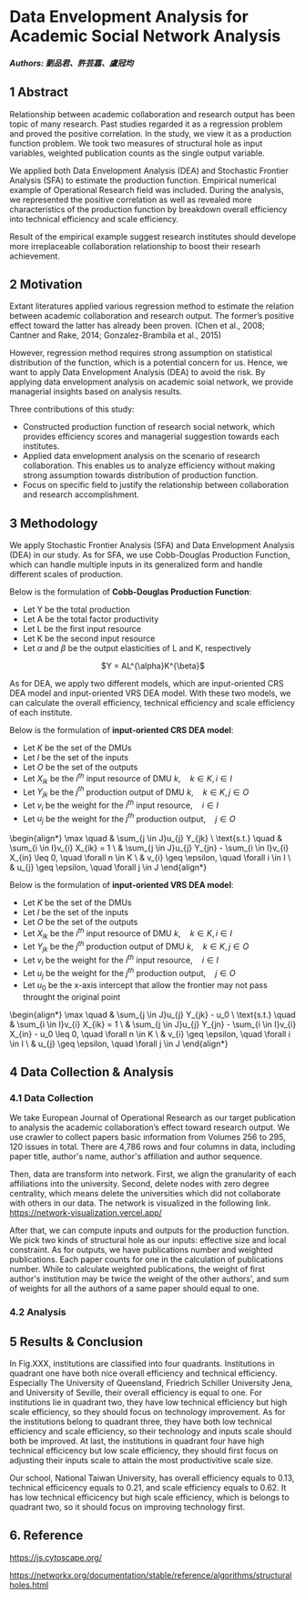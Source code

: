 # Data Envelopment Analysis for Academic Social Network Analysis
##### Authors: 劉品君、許芸嘉、盧冠均
## 1 Abstract
Relationship between academic collaboration and research output has been topic of many research. 
Past studies regarded it as a regression problem and proved the positive correlation. In the study, we view it as a production function problem. We took two measures of structural hole as input variables, weighted publication counts as the single output variable. 

We applied both Data Envelopment Analysis (DEA) and Stochastic Frontier Analysis (SFA) to estimate the production function. Empirical numerical example of Operational Research field was included. 
During the analysis, we represented the positive correlation as well as revealed more characteristics of the production function by breakdown overall efficiency into technical efficiency and scale efficiency. 

Result of the empirical example suggest research institutes should develope more irreplaceable collaboration relationship to boost their researh achievement. 

## 2 Motivation
Extant literatures applied various regression method to estimate the relation between academic collaboration and research output. The former’s positive effect toward the latter has already been proven. (Chen et al., 2008; Cantner and Rake, 2014; Gonzalez-Brambila et al., 2015)  

However, regression method requires strong assumption on statistical distribution of the function, which is a potential concern for us. Hence, we want to apply Data Envelopment Analysis (DEA) to avoid the risk. 
By applying data envelopment analysis on academic soial network, we provide managerial insights based on analysis results. 

Three contributions of this study:
* Constructed production function of research social network, which provides efficiency scores and managerial suggestion towards each institutes. 
* Applied data envelopment analysis on the scenario of research collaboration. This enables us to analyze efficiency without making strong assumption towards distribution of production function. 
* Focus on specific field to justify the relationship between collaboration and research accomplishment. 

## 3 Methodology
We apply Stochastic Frontier Analysis (SFA) and Data Envelopment Analysis (DEA) in our study. As for SFA, we use Cobb-Douglas Production Function, which can handle multiple inputs in its generalized form and handle different scales of production.

Below is the formulation of **Cobb-Douglas Production Function**:

* Let Y be the total production
* Let A be the total factor productivity
* Let L be the first input resource
* Let K be the second input resource
* Let $\alpha$ and $\beta$ be the output elasticities of L and K, respectively

<p align="center">
$Y = AL^{\alpha}K^{\beta}$
</p>

As for DEA, we apply two different models, which are input-oriented CRS DEA model and input-oriented VRS DEA model. With these two models, we can calculate the overall efficiency, technical efficiency and scale efficiency of each institute.

Below is the formulation of **input-oriented CRS DEA model**:

* Let $K$ be the set of the DMUs
* Let $I$ be the set of the inputs
* Let $O$ be the set of the outputs
* Let $X_{ik}$ be the $i^{th}$ input resource of DMU $k$,$\quad k \in K, i \in I$
* Let $Y_{jk}$ be the $j^{th}$ production output of DMU $k$,$\quad k \in K, j \in O$
* Let $v_{i}$ be the weight for the $i^{th}$ input resource,$\quad i \in I$
* Let $u_{j}$ be the weight for the $j^{th}$ production output,$\quad j \in O$

\begin{align*}
\max \quad		 & \sum_{j \in J}u_{j} Y_{jk} \\
\text{s.t.} \quad & \sum_{i \in I}v_{i} X_{ik} = 1 \\
                 & \sum_{j \in J}u_{j} Y_{jn} - \sum_{i \in I}v_{i} X_{in} \leq 0, \quad \forall n \in K \\
                 & v_{i} \geq \epsilon, \quad \forall i \in I \\
                 & u_{j} \geq \epsilon, \quad \forall j \in J
\end{align*}

Below is the formulation of **input-oriented VRS DEA model**:

* Let $K$ be the set of the DMUs
* Let $I$ be the set of the inputs
* Let $O$ be the set of the outputs
* Let $X_{ik}$ be the $i^{th}$ input resource of DMU $k$,$\quad k \in K, i \in I$
* Let $Y_{jk}$ be the $j^{th}$ production output of DMU $k$,$\quad k \in K, j \in O$
* Let $v_{i}$ be the weight for the $i^{th}$ input resource,$\quad i \in I$
* Let $u_{j}$ be the weight for the $j^{th}$ production output,$\quad j \in O$
* Let $u_{0}$ be the x-axis intercept that allow the frontier may not pass throught the original point

\begin{align*}
\max \quad		 & \sum_{j \in J}u_{j} Y_{jk} - u_0 \\
\text{s.t.} \quad & \sum_{i \in I}v_{i} X_{ik} = 1 \\
                 & \sum_{j \in J}u_{j} Y_{jn} - \sum_{i \in I}v_{i} X_{in} - u_0 \leq 0, \quad \forall n \in K \\
                 & v_{i} \geq \epsilon, \quad \forall i \in I \\
                 & u_{j} \geq \epsilon, \quad \forall j \in J
\end{align*}

## 4 Data Collection & Analysis
### 4.1 Data Collection
We take European Journal of Operational Research as our target publication to analysis the academic collaboration’s effect toward research output. We use crawler to collect papers basic information from Volumes 256 to 295, 120 issues in total. There are 4,786 rows and four columns in data, including paper title, author's name, author's affiliation and author sequence.

Then, data are transform into network. First, we align the granularity of each affiliations into the university. Second, delete nodes with zero degree centrality, which means delete the universities which did not collaborate with others in our data. The network is visualized in the following link. https://network-visualization.vercel.app/
<!-- Add some description. ex. who is the centrality, where is NTU, Georgia Tech -->

After that, we can compute inputs and outputs for the production function. We pick two kinds of structural hole as our inputs: effective size and local constraint. As for outputs, we have publications number and weighted publications. Each paper counts for one in the calculation of publications number. While to calculate weighted publications, the weight of first author's institution may be twice the weight of the other authors', and sum of weights for all the authors of a same paper should equal to one.

### 4.2 Analysis

## 5 Results & Conclusion
In Fig.XXX, institutions are classified into four quadrants. Institutions in quadrant one have both nice overall efficiency and technical efficiency. Especially The University of Queensland, Friedrich Schiller University Jena, and University of Seville, their overall efficiency is equal to one. For institutions lie in quadrant two, they have low technical efficiency but high scale efficiency, so they should focus on technology improvement. As for the institutions belong to quadrant three, they have both low technical efficiency and scale efficiency, so their technology and inputs scale should both be improved. At last, the institutions in quadrant four have high technical efficicency but low scale efficiency, they should first focus on adjusting their inputs scale to attain the most productivitive scale size.
<!-- 放p20圖片 -->

Our school, National Taiwan University, has overall efficiency equals to 0.13, technical efficicency equals to 0.21, and scale efficiency equals to 0.62. It has low technical efficicency but high scale efficiency, which is belongs to quadrant two, so it should focus on improving technology first.


## 6. Reference

https://js.cytoscape.org/

https://networkx.org/documentation/stable/reference/algorithms/structuralholes.html
